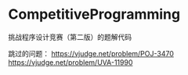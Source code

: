 # CompetitiveProgramming

挑战程序设计竞赛（第二版）的题解代码 

跳过的问题：
https://vjudge.net/problem/POJ-3470
https://vjudge.net/problem/UVA-11990

